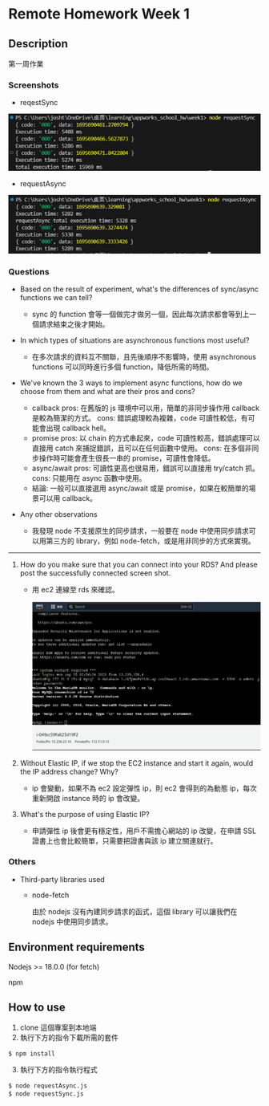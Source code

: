 # Remote Homework Week 1

## Description

第一周作業

### Screenshots

- reqestSync

![Alt text](image.png)
- requestAsync

![Alt text](image-1.png)

### Questions

- Based on the result of experiment, what's the differences of sync/async functions we can tell?

  - sync 的 function 會等一個做完才做另一個，因此每次請求都會等到上一個請求結束之後才開始。

- In which types of situations are asynchronous functions most useful?

  - 在多次請求的資料互不關聯，且先後順序不影響時，使用 asynchronous functions 可以同時進行多個 function，降低所需的時間。

- We've known the 3 ways to implement async functions, how do we choose from them and what are their pros and cons?

  - callback
    pros: 在舊版的 js 環境中可以用，簡單的非同步操作用 callback 是較為簡潔的方式。
    cons: 錯誤處理較為複雜，code 可讀性較低，有可能會出現 callback hell。
  - promise
    pros: 以 chain 的方式串起來，code 可讀性較高，錯誤處理可以直接用 catch 來捕捉錯誤，且可以在任何函數中使用。
    cons: 在多個非同步操作時可能會產生很長一串的 promise，可讀性會降低。
  - async/await
    pros: 可讀性更高也很易用，錯誤可以直接用 try/catch 抓。
    cons: 只能用在 async 函數中使用。
  - 結論:
    一般可以直接選用 async/await 或是 promise，如果在較簡單的場景可以用 callback。

- Any other observations
  - 我發現 node 不支援原生的同步請求，一般要在 node 中使用同步請求可以用第三方的 library，例如 node-fetch，或是用非同步的方式來實現。

---

1. How do you make sure that you can connect into your RDS? And please post the successfully connected screen shot.

   - 用 ec2 連線至 rds 來確認。

     ![Alt text](image-2.png)

2. Without Elastic IP, if we stop the EC2 instance and start it again, would the IP address change? Why?
   - ip 會變動，如果不為 ec2 設定彈性 ip，則 ec2 會得到的為動態 ip，每次重新開啟 instance 時的 ip 會改變。
3. What's the purpose of using Elastic IP?
   - 申請彈性 ip 後會更有穩定性，用戶不需擔心網站的 ip 改變，在申請 SSL 證書上也會比較簡單，只需要把證書與該 ip 建立關連就行。

### Others

- Third-party libraries used

  - node-fetch

    由於 nodejs 沒有內建同步請求的函式，這個 library 可以讓我們在 nodejs 中使用同步請求。

## Environment requirements

Nodejs >= 18.0.0 (for fetch)

npm

## How to use

1. clone 這個專案到本地端
2. 執行下方的指令下載所需的套件

```
$ npm install
```

3. 執行下方的指令執行程式

```
$ node requestAsync.js
$ node requestSync.js
```
